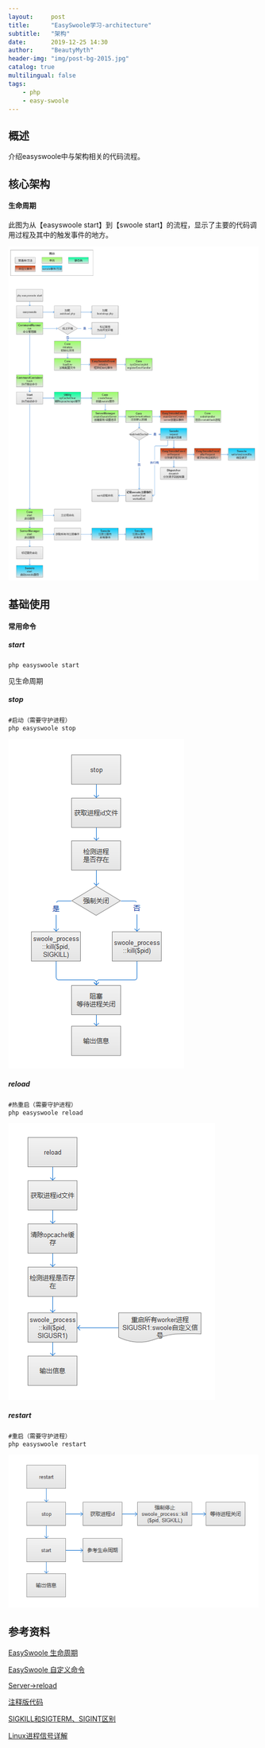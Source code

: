 ```yaml
---
layout:     post
title:      "EasySwoole学习-architecture"
subtitle:   "架构"
date:       2019-12-25 14:30
author:     "BeautyMyth"
header-img: "img/post-bg-2015.jpg"
catalog: true
multilingual: false
tags:
    - php
    - easy-swoole
---
```


## 概述

<p>
介绍easyswoole中与架构相关的代码流程。
</p>

## 核心架构

#### 生命周期

<p>
此图为从【easyswoole start】到【swoole start】的流程，显示了主要的代码调用过程及其中的触发事件的地方。
</p>

![image](https://github.com/xuanxuan2016/xuanxuan2016.github.io/blob/master/img/2019-12-25-easyswoole-study-architecture/tu_1.png?raw=true)

## 基础使用

#### 常用命令

##### start

```
php easyswoole start
```

<p>
见生命周期
</p>

##### stop

```
#启动（需要守护进程）
php easyswoole stop
```

![image](https://github.com/xuanxuan2016/xuanxuan2016.github.io/blob/master/img/2019-12-25-easyswoole-study-architecture/tu_2.png?raw=true)

##### reload

```
#热重启（需要守护进程）
php easyswoole reload
```

![image](https://github.com/xuanxuan2016/xuanxuan2016.github.io/blob/master/img/2019-12-25-easyswoole-study-architecture/tu_3.png?raw=true)

##### restart

```
#重启（需要守护进程）
php easyswoole restart
```

![image](https://github.com/xuanxuan2016/xuanxuan2016.github.io/blob/master/img/2019-12-25-easyswoole-study-architecture/tu_4.png?raw=true)

## 参考资料

[EasySwoole 生命周期](http://www.easyswoole.com/Core/lifecycle.html)

[EasySwoole 自定义命令](http://www.easyswoole.com/BaseUsage/customCommand.html)

[Server->reload](https://wiki.swoole.com/wiki/page/20.html)

[注释版代码](https://github.com/xuanxuan2016/easyswoole2)

[SIGKILL和SIGTERM、SIGINT区别](https://blog.csdn.net/qq_26836575/article/details/82147558)

[Linux进程信号详解](https://blog.csdn.net/flowing_wind/article/details/79967588)